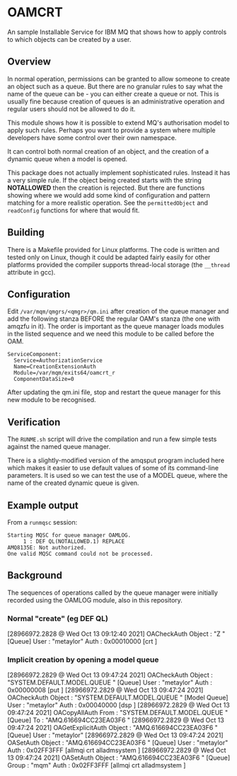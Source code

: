 # OAMCRT
An sample Installable Service for IBM MQ that shows how to apply controls to which objects
can be created by a user.

## Overview
In normal operation, permissions can be granted to allow someone to create
an object such as a queue. But there are no granular rules to say what the
name of the queue can be - you can either create a queue or not. This is usually
fine because creation of queues is an administrative operation and regular users
should not be allowed to do it.

This module shows how it is possible to extend MQ's authorisation model to apply
such rules. Perhaps you want to provide a system where multiple developers have
some control over their own namespace.

It can control both normal creation of an object, and the creation of a dynamic
queue when a model is opened.

This package does not actually implement sophisticated rules. Instead it has
a very simple rule. If the object being created starts with the string **NOTALLOWED**
then the creation is rejected. But there are functions showing where we would add some kind
of configuration and pattern matching for a more realistic operation. See the
`permittedObject` and `readConfig` functions for where that would fit.

## Building
There is a Makefile provided for Linux platforms. The code is written and
tested only on Linux, though it could be adapted fairly easily for other platforms
provided the compiler supports thread-local storage (the `__thread` attribute in gcc).

## Configuration
Edit `/var/mqm/qmgrs/<qmgr>/qm.ini` after creation of
the queue manager and add the following stanza BEFORE the regular OAM's
stanza (the one with amqzfu in it). The order is important as the queue manager
loads modules in the listed sequence and we need this module to be called before
the OAM.

```
ServiceComponent:
  Service=AuthorizationService
  Name=CreationExtensionAuth
  Module=/var/mqm/exits64/oamcrt_r
  ComponentDataSize=0
```

After updating the qm.ini file, stop and restart the queue manager for this
new module to be recognised.

## Verification
The `RUNME.sh` script will drive the compilation and run a few simple tests against
the named queue manager.

There is a slightly-modified version of the amqsput program included here which makes
it easier to use default values of some of its command-line parameters. It is used
so we can test the use of a MODEL queue, where the name of the created dynamic queue
is given.

## Example output
From a `runmqsc` session:

```
Starting MQSC for queue manager OAMLOG.
     1 : DEF QL(NOTALLOWED.1) REPLACE
AMQ8135E: Not authorized.
One valid MQSC command could not be processed.
```

## Background
The sequences of operations called by the queue manager were initially recorded
using the OAMLOG module, also in this repository.

### Normal "create" (eg DEF QL)
  [28966972.2828 @ Wed Oct 13 09:12:40 2021] OACheckAuth
        Object  : "Z                                               " [Queue]
        User    : "metaylor"
        Auth    : 0x00010000 [crt ]

### Implicit creation by opening a model queue
  [28966972.2829 @ Wed Oct 13 09:47:24 2021] OACheckAuth
        Object  : "SYSTEM.DEFAULT.MODEL.QUEUE                      " [Queue]
        User    : "metaylor"
        Auth    : 0x00000008 [put ]
  [28966972.2829 @ Wed Oct 13 09:47:24 2021] OACheckAuth
        Object  : "SYSTEM.DEFAULT.MODEL.QUEUE                      " [Model Queue]
        User    : "metaylor"
        Auth    : 0x00040000 [dsp ]
  [28966972.2829 @ Wed Oct 13 09:47:24 2021] OACopyAllAuth
        From    : "SYSTEM.DEFAULT.MODEL.QUEUE                      " [Queue]
        To      : "AMQ.616694CC23EA03F6                            "
  [28966972.2829 @ Wed Oct 13 09:47:24 2021] OAGetExplicitAuth
        Object  : "AMQ.616694CC23EA03F6                            " [Queue]
        User    : "metaylor"
  [28966972.2829 @ Wed Oct 13 09:47:24 2021] OASetAuth
        Object  : "AMQ.616694CC23EA03F6                            " [Queue]
        User    : "metaylor"
        Auth    : 0x02FF3FFF [allmqi crt alladmsystem ]
  [28966972.2829 @ Wed Oct 13 09:47:24 2021] OASetAuth
        Object  : "AMQ.616694CC23EA03F6                            " [Queue]
        Group   : "mqm"
        Auth    : 0x02FF3FFF [allmqi crt alladmsystem ]
